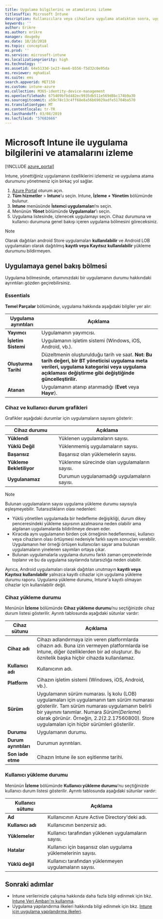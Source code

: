 ```yaml
---
title: Uygulama bilgilerini ve atamalarını izleme
titlesuffix: Microsoft Intune
description: Kullanıcılara veya cihazlara uygulama atadıktan sonra, uygulamanın durumunu izlemenize yardımcı olması için bu bilgileri kullanın.
keywords: ''
author: Erikre
ms.author: erikre
manager: dougeby
ms.date: 10/10/2018
ms.topic: conceptual
ms.prod: ''
ms.service: microsoft-intune
ms.localizationpriority: high
ms.technology: ''
ms.assetid: 64e5133d-1e23-4ee6-b556-f5d32c0e95da
ms.reviewer: mghadial
ms.suite: ems
search.appverid: MET150
ms.custom: intune-azure
ms.collection: M365-identity-device-management
ms.openlocfilehash: 675409bfbd482ec9935db511e569d8bc174b9a30
ms.sourcegitcommit: a59c78c13c4ff68e8a56b69029adfe51704ba570
ms.translationtype: MT
ms.contentlocale: tr-TR
ms.lasthandoff: 03/08/2019
ms.locfileid: "57682666"
---
```

# <a name="monitor-app-information-and-assignments-with-microsoft-intune"></a>Microsoft Intune ile uygulama bilgilerini ve atamalarını izleme

[!INCLUDE [azure_portal](./includes/azure_portal.md)]

Intune, yönettiğiniz uygulamanın özelliklerini izlemeniz ve uygulama atama durumunu yönetmeniz için birkaç yol sağlar.

1. [Azure Portal](https://portal.azure.com) oturum açın.
2. **Tüm hizmetler** > **Intune**’u seçin. Intune, **İzleme + Yönetim** bölümünde bulunur.
3. **Intune** menüsünde **İstemci uygulamaları**’nı seçin.
4. Menünün **Yönet** bölümünde **Uygulamalar**’ı seçin.
5. Uygulama listesinde, izlenecek uygulamayı seçin. Cihaz durumuna ve kullanıcı durumuna genel bakışı içeren uygulama bölmesini göreceksiniz.

> [!NOTE]
> Olarak dağıtılan android Store uygulamaları **kullanılabilir** ve Android LOB uygulamaları olarak dağıtılmış **kayıtlı veya Kayıtsız kullanılabilir** yükleme durumunu bildirmeyen.

## <a name="app-overview-pane"></a>Uygulamaya genel bakış bölmesi

Uygulama bölmesinde, ortamınızdaki bir uygulamanın durumu hakkındaki ayrıntıları gözden geçirebilirsiniz.

### <a name="essentials"></a>Essentials
**Temel Parçalar** bölümünde, uygulama hakkında aşağıdaki bilgiler yer alır:

 | **Uygulama ayrıntıları**            | **Açıklama**                                                      |
|------------------------|------------------------------------------------------------------|
| **Yayımcı**          | Uygulamanın yayımcısı.                                            |
| **İşletim Sistemi**   | Uygulamanın işletim sistemi (Windows, iOS, Android, vb.). |
| **Oluşturma Tarihi**             | Düzeltmenin oluşturulduğu tarih ve saat. <b>**Not**: Bu tarih değeri, bir BT yöneticisi uygulama meta verileri, uygulama kategorisi veya uygulama açıklaması değiştirme gibi değiştiğinde güncelleştirilir.                        |
| **Atanan**           | Uygulamanın atanıp atanmadığı (**Evet** veya **Hayır**).                  |

### <a name="device-and-user-status-graphs"></a>Cihaz ve kullanıcı durum grafikleri
Grafikler aşağıdaki durumlar için uygulamaların sayısını gösterir:

| **Cihaz durumu**       | **Açıklama**                                       |
|-----------------------|-------------------------------------------------------|
| **Yüklendi**         | Yüklenen uygulamaların sayısı.                         |
| **Yüklü Değil**     | Yüklenmemiş uygulamaların sayısı.                     |
| **Başarısız**            | Başarısız olan yüklemelerin sayısı.                   |
| **Yükleme Bekletiliyor**   | Yüklenme sürecinde olan uygulamaların sayısı. |
| **Uygulanamaz**           | Durumun uygulanamadığı uygulamaların sayısı.            |

> [!NOTE]
> Bulunan uygulamaların sayısı uygulama yükleme durumu sayısıyla eşleşmeyebilir. Tutarsızlıkların olası nedenleri:
>    - Yüklü yönetilen uygulamada bir hedefleme değişikliği, durum dikey penceresindeki yükleme sayısının azalmasına neden olabilir ama algılanan uygulamalarda bildirilmeye devam eder.
>    - Kiracıda aynı uygulamanın birden çok örneğinin hedeflenmesi, kullanıcı veya cihazların olası örtüşmesi nedeniyle farklı sayım sonuçları verebilir. Uygulamanın her örneği örtüşen kullanıcıları sayar ama bulunan uygulamaların yinelenen sayımları ortaya çıkar.
>    - Bulunan uygulamalarla uygulama durumu farklı zaman çerçevelerinde toplanır ve bu da uygulama sayılarında tutarsızlığa neden olabilir.
> 
> Ayrıca, Android uygulamaları olarak dağıtılan unutmayın **kayıtlı veya Kayıtsız kullanılabilir** yalnızca kayıtlı cihazlar için uygulama yükleme durumu raporu. Uygulama yükleme durumu, Intune'a kayıtlı olmayan cihazlar için kullanılabilir değil.

### <a name="device-install-status"></a>Cihaz yükleme durumu

Menünün **İzleme** bölümünde **Cihaz yükleme durumu**’nu seçtiğinizde cihaz durum listesi gösterilir. Ayrıntı tablosunda aşağıdaki sütunlar vardır:

| **Cihaz sütunu**      | **Açıklama**                                                                                                                                                                                                                                            |
|----------------------|------------------------------------------------------------------------------------------------------------------------------------------------------------------------------------------------------------------------------------------------------------|
| **Cihaz adı**      | Cihazı adlandırmaya izin veren platformlarda cihazın adı. Buna izin vermeyen platformlarda ise Intune, diğer özelliklerden bir ad oluşturur. Bu öznitelik başka hiçbir cihazda kullanılamaz.                                                                       |
| **Kullanıcı adı**        | Kullanıcının adı.                                                                                                                                                                                                                                      |
| **Platform**         | Cihazın işletim sistemi (Windows, iOS, Android, vb.).                                                                                                                                                                                           |
| **Sürüm**          | Uygulamanın sürüm numarası. İş kolu (LOB) uygulamaları için uygulamanın tam sürüm numarası gösterilir. Tam sürüm numarası uygulamanın belirli bir yayınını tanımlar. Numara _Sürüm_(_Derleme_) olarak görünür. Örneğin, 2.2(2.2.17560800). Store uygulamaları için hiçbir sürümleri gösterilir. |
| **Durumu**           | Uygulamanın durumu.                                                                                                                                                                                                                                     |
| **Durum ayrıntıları**   | Durumun ayrıntıları.                                                                                                                                                                                                                                     |
| **Son iade etme**    | Cihazın Intune ile son eşitlenme tarihi.                                                                                                                                                                                                                  |


### <a name="user-install-status"></a>Kullanıcı yükleme durumu

Menünün **İzleme** bölümünde **Kullanıcı yükleme durumu**’nu seçtiğinizde kullanıcı durum listesi gösterilir. Ayrıntı tablosunda aşağıdaki sütunlar vardır:

| **Kullanıcı sütunu**     | **Açıklama**                           |
|---------------------|-------------------------------------------|
| **Ad**            | Kullanıcının Azure Active Directory'deki adı.         |
| **Kullanıcı adı**       | Kullanıcının benzersiz adı.              |
| **Yüklemeler**   | Kullanıcı tarafından yüklenen uygulamaların sayısı. |
| **Hatalar**        | Kullanıcı için başarısız olan uygulama yüklemelerinin sayısı.     |
| **Yüklü değil**   | Kullanıcı tarafından yüklenmeyen uygulamaların sayısı. |


## <a name="next-steps"></a>Sonraki adımlar

- Intune verilerinizle çalışma hakkında daha fazla bilgi edinmek için bkz. [Intune Veri Ambarı'nı kullanma](reports-nav-create-intune-reports.md).
- Uygulama yapılandırma ilkeleri hakkında bilgi edinmek için bkz. [Intune için uygulama yapılandırma ilkeleri](app-configuration-policies-overview.md).
